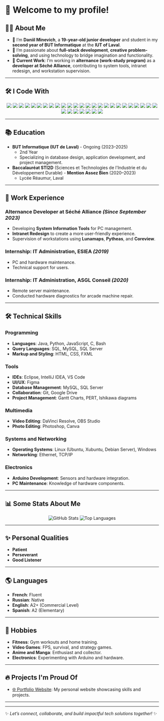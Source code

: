 # 👋 Welcome to my profile!

## 🧑‍💻 About Me
- 🔭 I’m **Daniil Minevich**, a **19-year-old junior developer** and student in my **second year of BUT Informatique** at the **IUT of Laval**.
- 🌱 I’m passionate about **full-stack development**, **creative problem-solving**, and using technology to bridge imagination and functionality.
- 💼 **Current Work**: I’m working in **alternance (work-study program)** as a **developer at Séché Alliance**, contributing to system tools, intranet redesign, and workstation supervision.

---

## 🛠️ I Code With
<p align="center">
  <!-- Programming Languages -->
  <img src="https://img.shields.io/badge/Java-ED8B00?style=for-the-badge&logo=java&logoColor=white" />
  <img src="https://img.shields.io/badge/Python-3776AB?style=for-the-badge&logo=python&logoColor=white" />
  <img src="https://img.shields.io/badge/JavaScript-F7DF1E?style=for-the-badge&logo=javascript&logoColor=black" />
  <img src="https://img.shields.io/badge/C-00599C?style=for-the-badge&logo=c&logoColor=white" />
  <img src="https://img.shields.io/badge/Bash-4EAA25?style=for-the-badge&logo=gnubash&logoColor=white" />
  
  <!-- Query and Databases -->
  <img src="https://img.shields.io/badge/SQL-003B57?style=for-the-badge&logo=postgresql&logoColor=white" />
  <img src="https://img.shields.io/badge/MySQL-4479A1?style=for-the-badge&logo=mysql&logoColor=white" />
  <img src="https://img.shields.io/badge/SQL_Server-CC2927?style=for-the-badge&logo=microsoftsqlserver&logoColor=white" />
  
  <!-- Markup and Styling -->
  <img src="https://img.shields.io/badge/HTML-E34F26?style=for-the-badge&logo=html5&logoColor=white" />
  <img src="https://img.shields.io/badge/CSS-1572B6?style=for-the-badge&logo=css3&logoColor=white" />
  <img src="https://img.shields.io/badge/FXML-00599C?style=for-the-badge&logo=java&logoColor=white" />

  <!-- IDEs -->
  <img src="https://img.shields.io/badge/Eclipse-2C2255?style=for-the-badge&logo=eclipseide&logoColor=white" />
  <img src="https://img.shields.io/badge/IntelliJ_IDEA-000000?style=for-the-badge&logo=intellijidea&logoColor=white" />
  <img src="https://img.shields.io/badge/VS_Code-007ACC?style=for-the-badge&logo=visualstudiocode&logoColor=white" />

  <!-- UI/UX Design -->
  <img src="https://img.shields.io/badge/Figma-F24E1E?style=for-the-badge&logo=figma&logoColor=white" />
  <img src="https://img.shields.io/badge/JavaFX-3776AB?style=for-the-badge&logo=java&logoColor=white" />

  <!-- Collaboration -->
  <img src="https://img.shields.io/badge/Git-F05032?style=for-the-badge&logo=git&logoColor=white" />
  <img src="https://img.shields.io/badge/Google_Drive-34A853?style=for-the-badge&logo=googledrive&logoColor=white" />

  <!-- Project Management -->
  <img src="https://img.shields.io/badge/Gantt_Charts-FFCC00?style=for-the-badge&logo=project&logoColor=black" />
  <img src="https://img.shields.io/badge/PERT-D92929?style=for-the-badge&logo=project&logoColor=white" />
  <img src="https://img.shields.io/badge/Ishikawa-6495ED?style=for-the-badge&logo=project&logoColor=white" />

  <!-- Multimedia Tools -->
  <img src="https://img.shields.io/badge/DaVinci_Resolve-FF9E0F?style=for-the-badge&logo=blackmagicdesign&logoColor=white" />
  <img src="https://img.shields.io/badge/OBS_Studio-302E31?style=for-the-badge&logo=obsstudio&logoColor=white" />
  <img src="https://img.shields.io/badge/Photoshop-31A8FF?style=for-the-badge&logo=adobephotoshop&logoColor=white" />
  <img src="https://img.shields.io/badge/Canva-00C4CC?style=for-the-badge&logo=canva&logoColor=white" />

  <!-- Systems and Networking -->
  <img src="https://img.shields.io/badge/Linux-FCC624?style=for-the-badge&logo=linux&logoColor=black" />
  <img src="https://img.shields.io/badge/Ubuntu-E95420?style=for-the-badge&logo=ubuntu&logoColor=white" />
  <img src="https://img.shields.io/badge/Windows-0078D6?style=for-the-badge&logo=windows&logoColor=white" />
  <img src="https://img.shields.io/badge/Ethernet-4285F4?style=for-the-badge&logo=ethernet&logoColor=white" />
  <img src="https://img.shields.io/badge/TCP_IP-228B22?style=for-the-badge&logo=network&logoColor=white" />

  <!-- Electronics -->
  <img src="https://img.shields.io/badge/Arduino-00979D?style=for-the-badge&logo=arduino&logoColor=white" />
  <img src="https://img.shields.io/badge/Hardware-F7DF1E?style=for-the-badge&logo=hardware&logoColor=black" />
</p>


---

## 📚 Education
- **BUT Informatique (IUT de Laval)** - Ongoing (2023–2025)
  - 2nd Year
  - Specializing in database design, application development, and project management.
- **Baccalauréat STI2D** (Sciences et Technologies de l'Industrie et du Développement Durable) - **Mention Assez Bien** (2020–2023)
  - Lycée Réaumur, Laval

---

## 💼 Work Experience
### **Alternance Developer at Séché Alliance** *(Since September 2023)*
- Developing **System Information Tools** for PC management.
- **Intranet Redesign** to create a more user-friendly experience.
- Supervision of workstations using **Lunamaps**, **Pytheas**, and **Coreview**.

### **Internship: IT Administration, ESIEA** *(2019)*
- PC and hardware maintenance.
- Technical support for users.

### **Internship: IT Administration, ASGL Conseil** *(2020)*
- Remote server maintenance.
- Conducted hardware diagnostics for arcade machine repair.

---

## 🛠️ Technical Skills
### Programming
- **Languages**: Java, Python, JavaScript, C, Bash
- **Query Languages**: SQL, MySQL, SQL Server
- **Markup and Styling**: HTML, CSS, FXML

### Tools
- **IDEs**: Eclipse, IntelliJ IDEA, VS Code
- **UI/UX**: Figma
- **Database Management**: MySQL, SQL Server
- **Collaboration**: Git, Google Drive
- **Project Management**: Gantt Charts, PERT, Ishikawa diagrams

### Multimedia
- **Video Editing**: DaVinci Resolve, OBS Studio
- **Photo Editing**: Photoshop, Canva

### Systems and Networking
- **Operating Systems**: Linux (Ubuntu, Xubuntu, Debian Server), Windows
- **Networking**: Ethernet, TCP/IP

### Electronics
- **Arduino Development**: Sensors and hardware integration.
- **PC Maintenance**: Knowledge of hardware components.

---

## 📊 Some Stats About Me
<p align="center">
  <img src="https://github-readme-stats.vercel.app/api?username=KuKaRaCHa-gg&show_icons=true&theme=radical" alt="GitHub Stats" />
  <img src="https://github-readme-stats.vercel.app/api/top-langs/?username=KuKaRaCHa-gg&layout=compact&theme=radical" alt="Top Languages" />
</p>

---

## ✨ Personal Qualities
- **Patient**
- **Perseverant**
- **Good Listener**

---

## 🌎 Languages
- **French**:  Fluent
- **Russian**: Native
- **English**: A2+ (Commercial Level)
- **Spanish**: A2 (Elementary)

---

## 🎯 Hobbies
- **Fitness**: Gym workouts and home training.
- **Video Games**: FPS, survival, and strategy games.
- **Anime and Manga**: Enthusiast and collector.
- **Electronics**: Experimenting with Arduino and hardware.

---

## 🔥 Projects I'm Proud Of
- [🌐 Portfolio Website](https://github.com/KuKaRaCHa-gg/Portfolio): My personal website showcasing skills and projects.


---


---

✨ *Let’s connect, collaborate, and build impactful tech solutions together!* ✨

